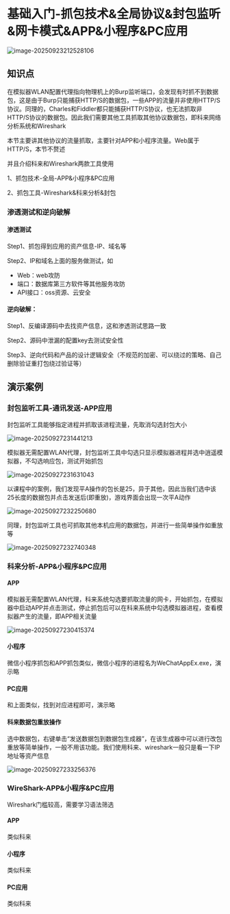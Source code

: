 # 基础入门-抓包技术&全局协议&封包监听&网卡模式&APP&小程序&PC应用

![image-20250923212528106](C:\Users\ASUS\AppData\Roaming\Typora\typora-user-images\image-20250923212528106.png)

## 知识点

在模拟器WLAN配置代理指向物理机上的Burp监听端口，会发现有时抓不到数据包，这是由于Burp只能捕获HTTP/S的数据包，一些APP的流量并非使用HTTP/S协议。同理的，Charles和Fiddler都只能捕获HTTP/S协议，也无法抓取非HTTP/S协议的数据包。因此我们需要其他工具抓取其他协议数据包，即科来网络分析系统和Wireshark

本节主要讲其他协议的流量抓取，主要针对APP和小程序流量。Web属于HTTP/S，本节不赘述

并且介绍科来和Wireshark两款工具使用

1、抓包技术-全局-APP&小程序&PC应用

2、抓包工具-Wireshark&科来分析&封包

### 渗透测试和逆向破解

#### 渗透测试

Step1、抓包得到应用的资产信息-IP、域名等

Step2、IP和域名上面的服务做测试，如

- Web：web攻防
- 端口：数据库第三方软件等其他服务攻防
- API接口：oss资源、云安全

#### 逆向破解：

Step1、反编译源码中去找资产信息，这和渗透测试思路一致

Step2、源码中泄漏的配置key去测试安全性

Step3、逆向代码和产品的设计逻辑安全（不规范的加密、可以绕过的策略、自己删除验证重打包绕过验证等）

## 演示案例

### 封包监听工具-通讯发送-APP应用

封包监听工具能够指定进程并抓取该进程流量，先取消勾选封包大小

![image-20250927231441213](https://img.yatjay.top/md/20250927231441253.png)

模拟器无需配置WLAN代理，封包监听工具中勾选只显示模拟器进程并选中逍遥模拟器，不勾选响应包，测试开始抓包

![image-20250927231631043](https://img.yatjay.top/md/20250927231631113.png)

以课程中的案例，我们发现平A操作的包长是25，异于其他，因此当我们选中该25长度的数据包并点击发送后(即重放)，游戏界面会出现一次平A动作

![image-20250927232250680](https://img.yatjay.top/md/20250927232250806.png)

同理，封包监听工具也可抓取其他本机应用的数据包，并进行一些简单操作如重放等

![image-20250927232740348](https://img.yatjay.top/md/20250927232740393.png)

### 科来分析-APP&小程序&PC应用

#### APP

模拟器无需配置WLAN代理，科来系统勾选要抓取流量的网卡，开始抓包，在模拟器中启动APP并点击测试，停止抓包后可以在科来系统中勾选模拟器进程，查看模拟器产生的流量，即APP相关流量

![image-20250927230415374](https://img.yatjay.top/md/20250927230415547.png)

#### 小程序

微信小程序抓包和APP抓包类似，微信小程序的进程名为WeChatAppEx.exe，演示略

#### PC应用

和上面类似，找到对应进程即可，演示略

#### 科来数据包重放操作

选中数据包，右键单击“发送数据包到数据包生成器”，在该生成器中可以进行改包重放等简单操作，一般不用该功能。我们使用科来、wireshark一般只是看一下IP地址等资产信息

![image-20250927233256376](https://img.yatjay.top/md/20250927233256431.png)

### WireShark-APP&小程序&PC应用

Wireshark门槛较高，需要学习语法筛选

#### APP

类似科来

#### 小程序

类似科来

#### PC应用

类似科来